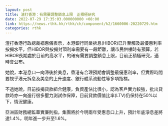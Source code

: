 ```yaml
---
layout: post
title: 渣打香港：有需要調整鎖息上限　正積極研究
date: 2022-07-29 17:35:03.000000000 +08:00
link: https://news.rthk.hk/rthk/ch/component/k2/1660006-20220729.htm
categories: rthk
---
```


渣打香港行政總裁禤惠儀表示，本港銀行同業拆息(HIBOR)已升至觸及最優惠利率按揭水平，但HIBOR與按揭封頂利率需要有一段距離，讓市民供樓時有預算，若HIBOR長期處於目前的高水平，的確有需要調整鎖息上限，目前正積極研究，適時會公布。

她說，本港息口一向滯後於美息，香港有合理預期會調整最優惠利率，但實際時間要視乎港元拆息及美息的上升速度、銀行體系流動性等多項指標。

不過她說，目前按揭貸款組合健康，負資產佔比很小，認為客戶實力較強，批出貸款時亦一向進行很多壓力測試作保障，目前貸款價值比率(LTV)仍保持在50%以下，情況健康。

亞洲區財務總監華實廉則指，集團將於今明兩年受惠息口上升，預計年底淨息差將達1.4%，明年進一步升至1.6%。
